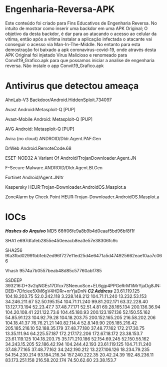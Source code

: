 # Engenharia-Reversa-APK
Este conteúdo foi criado para Fins Educativos de Engenharia Reversa. 
No intuito de mostrar como inserir uma backdor em uma APK Original;
O objetivo da desta backdor, é dar para ao atacando o acesso ao celular da vitima, então após a vitima instalar 
a aplicação infectada o atacante vai conseguir o acesso via Man-In-The-Middle.
No entanto para esta demostração foi baixado a apk coronavirus-covid-19, onde através desta APK Original 
foi injetado Virus Malicioso e renomeado para Convit19_Grafico.apk para que possamos iniciar a 
analise de engenharia reversa.
Não instale o app Convit19_Grafico.apk

# Antivirus que detectou ameaça
AhnLab-V3                  Backdoor/Android.HiddenSploit.734097

Avast                      Android:Metasploit-Q [PUP]

Avast-Mobile Android:      Metasploit-Q [PUP]

AVG Android:               Metasploit-Q [PUP]

Avira (no cloud)           ANDROID/Dldr.Agent.PAF.Gen

DrWeb                      Android.RemoteCode.68

ESET-NOD32                 A Variant Of Android/TrojanDownloader.Agent.JN

F-Secure                   Malware.ANDROID/Dldr.Agent.BI.Gen

Fortinet                   Android/Agent.JN!tr

Kaspersky                  HEUR:Trojan-Downloader.AndroidOS.Masplot.a

ZoneAlarm by Check Point   HEUR:Trojan-Downloader.AndroidOS.Masplot.a

# IOCs
***Hashes do Arquivo***
MD5 66ff06fe9a8b9b4d0eaaf5bd96bf8f1f

SHA1 e697dfafeb2855e450eeacb8ea3e57e38306fc9c

SHA256 9fa3fbd02991bb1eb2ed96f727e11ed25d4e6471a5d474925662eae10aa7c066

Vhash 9574a7b0557beab48d85c57760abf785

SSDEEP 393216:D+3v2qNGEs17Dfcx7SNeeuoSce+EL6gjp4PPGeRrM1iMrYjaDg8JN:DEB+7Dfciee5XM6gV4HDRr+nrYjaDnN
***C2 Address***
23.61.119.125 
104.18.203.75 
52.0.242.118 
3.228.148.212 
104.71.11.240 
13.232.53.153 
34.246.211.67 
52.50.195.154 
104.71.11.240 
99.81.202.171 
63.32.228.40 
13.127.73.194 
52.23.47.7 
37.48.77.171 
52.51.4.81
69.28.165.134
200.136.36.94
104.20.108.41
221.122.73.6
104.45.180.93
200.123.197.136
52.150.55.162
54.85.91.123
104.92.79.28
104.18.203.75
200.152.165.205
216.58.202.206
104.18.41.37
76.76.21.21
140.82.114.4
52.8.149.90
205.185.216.42
205.185.216.10
52.188.35.179
37.48.77.180
37.48.77.162
172.217.30.75
13.35.111.94
64.225.57.187
172.217.172.206
172.67.18.172
23.38.153.7
23.61.119.125
104.18.203.75
35.171.210.186
52.154.69.245
52.150.55.162
34.243.15.205
52.186.42.194
104.244.42.193
23.61.119.125
104.71.11.240
37.48.77.165
37.48.77.162
34.242.190.212
13.227.106.126
18.234.79.235
54.154.230.214
93.184.216.34
157.240.222.35
20.42.24.39
192.48.236.11
83.173.251.158
216.58.202.174
74.50.62.60
23.38.153.7

